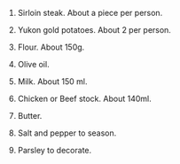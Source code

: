 1. Sirloin steak. About a piece per person.

2. Yukon gold potatoes. About 2 per person.

3. Flour. About 150g.

4. Olive oil.

5. Milk. About 150 ml.

6. Chicken or Beef stock. About 140ml.

7. Butter.

8. Salt and pepper to season.

9. Parsley to decorate.